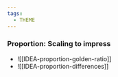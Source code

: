 ```yaml
---
tags:
  - THEME
---
```


### Proportion: Scaling to impress            

- ![[IDEA-proportion-golden-ratio]]
- ![[IDEA-proportion-differences]]


